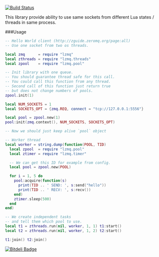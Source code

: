 [![Build Status](https://travis-ci.org/moteus/lzmq-pool.png?branch=master)](https://travis-ci.org/moteus/lzmq-pool)

This library provide ability to use same sockets from different
Lua states / threads in same process.

###Usage

```Lua
-- Hello World client (http://zguide.zeromq.org/page:all)
-- Use one socket from two os threads.

local zmq      = require "lzmq"
local zthreads = require "lzmq.threads"
local zpool    = require "lzmq.pool"

-- Init library with one queue.
-- You should guarantee thread safe for this call.
-- You could call this function from any thread.
-- Second call of this function just return true 
-- but does not change numbers of pools.
zpool.init(1)

local NUM_SOCKETS = 1
local SOCKETS_OPT = {zmq.REQ, connect = "tcp://127.0.0.1:5556"}

local pool = zpool.new(1)
pool:init(zmq.context(), NUM_SOCKETS, SOCKETS_OPT)

-- Now we should just keep alive `pool` object

-- Worker thread
local worker = string.dump(function(POOL, TID)
  local zpool  = require "lzmq.pool"
  local ztimer = require "lzmq.timer"

  -- We can get this ID for example from config.
  local pool = zpool.new(POOL)

  for i = 1, 5 do
    pool:acquire(function(s)
      print(TID .. ' SEND: ', s:send("hello"))
      print(TID .. ' RECV: ', s:recv())
    end)
    ztimer.sleep(500)
  end
end)

-- We create independent tasks
-- and tell them which pool to use.
local t1 = zthreads.run(nil, worker, 1, 1) t1:start()
local t2 = zthreads.run(nil, worker, 1, 2) t2:start()

t1:join() t2:join()
```


[![Bitdeli Badge](https://d2weczhvl823v0.cloudfront.net/moteus/lzmq-pool/trend.png)](https://bitdeli.com/free "Bitdeli Badge")

